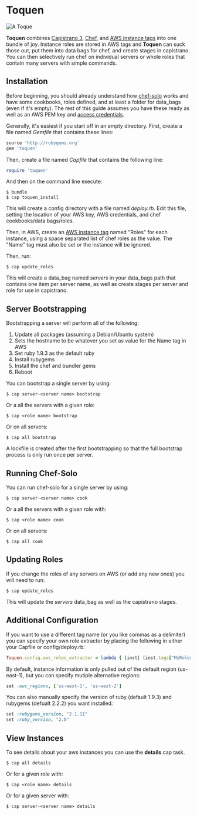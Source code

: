 # Toquen
![A Toque](http://upload.wikimedia.org/wikipedia/commons/thumb/b/bc/William_Orpen_Le_Chef_de_l%27H%C3%B4tel_Chatham%2C_Paris.jpg/97px-William_Orpen_Le_Chef_de_l%27H%C3%B4tel_Chatham%2C_Paris.jpg)

**Toquen** combines [Capistrano 3](http://www.capistranorb.com), [Chef](http://www.getchef.com), and [AWS instance tags](http://docs.aws.amazon.com/AWSEC2/latest/UserGuide/Using_Tags.html) into one bundle of joy.  Instance roles are stored in AWS tags and **Toquen** can suck those out, put them into data bags for chef, and create stages in capistrano.  You can then selectively run chef on individual servers or whole roles that contain many servers with simple commands.

## Installation
Before beginning, you should already understand how [chef-solo](http://docs.opscode.com/chef_solo.html) works and have some cookbooks, roles defined, and at least a folder for data_bags (even if it's empty).  The rest of this guide assumes you have these ready as well as an AWS PEM key and [access credentials](http://docs.aws.amazon.com/AWSSimpleQueueService/latest/SQSGettingStartedGuide/AWSCredentials.html).

Generally, it's easiest if you start off in an empty directory.  First, create a file named *Gemfile* that contains these lines:

```ruby
source 'http://rubygems.org'
gem 'toquen'
```

Then, create a file named *Capfile* that contains the following line:

```ruby
require 'toquen'
```

And then on the command line execute:

    $ bundle
    $ cap toquen_install

This will create a config directory with a file named *deploy.rb*.  Edit this file, setting the location of your AWS key, AWS credentials, and chef cookbooks/data bags/roles.

Then, in AWS, create an [AWS instance tag](http://docs.aws.amazon.com/AWSEC2/latest/UserGuide/Using_Tags.html) named "Roles" for each instance, using a space separated list of chef roles as the value.  The "Name" tag must also be set or the instance will be ignored.

Then, run:

    $ cap update_roles

This will create a data_bag named *servers* in your data_bags path that contains one item per server name, as well as create stages per server and role for use in capistrano.

## Server Bootstrapping
Bootstrapping a server will perform all of the following:

1. Update all packages (assuming a Debian/Ubuntu system)
1. Sets the hostname to be whatever you set as value for the Name tag in AWS
1. Set ruby 1.9.3 as the default ruby
1. Install rubygems
1. Install the chef and bundler gems
1. Reboot

You can bootstrap a single server by using:

    $ cap server-<server name> bootstrap

Or a all the servers with a given role:

    $ cap <role name> bootstrap

Or on all servers:

    $ cap all bootstrap

A lockfile is created after the first bootstrapping so that the full bootstrap process is only run once per server.

## Running Chef-Solo
You can run chef-solo for a single server by using:

    $ cap server-<server name> cook

Or a all the servers with a given role with:

    $ cap <role name> cook

Or on all servers:

    $ cap all cook

## Updating Roles
If you change the roles of any servers on AWS (or add any new ones) you will need to run:

    $ cap update_roles

This will update the *servers* data_bag as well as the capistrano stages.

## Additional Configuration
If you want to use a different tag name (or you like commas as a delimiter) you can specify your own role extractor by placing the following in either your Capfile or config/deploy.rb:

```ruby
Toquen.config.aws_roles_extractor = lambda { |inst| (inst.tags["MyRoles"] || "").split(",") }
```

By default, instance information is only pulled out of the default region (us-east-1), but you can specify mutiple alternative regions:

```ruby
set :aws_regions, ['us-west-1', 'us-west-2']
```

You can also manually specify the version of ruby (default 1.9.3) and rubygems (defualt 2.2.2) you want installed:

```ruby
set :rubygems_version, "2.1.11"
set :ruby_version, "2.0"
```

## View Instances
To see details about your aws instances you can use the **details** cap task.

    $ cap all details

Or for a given role with:

    $ cap <role name> details

Or for a given server with:

    $ cap server-<server name> details

